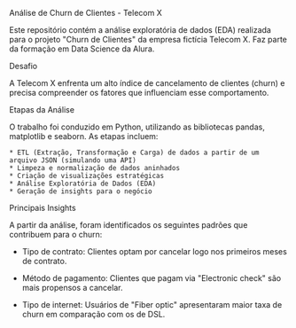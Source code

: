 Análise de Churn de Clientes - Telecom X

Este repositório contém a análise exploratória de dados (EDA) realizada para o projeto "Churn de Clientes" da empresa fictícia Telecom X. Faz parte da formação em Data Science da Alura. 

Desafio

A Telecom X enfrenta um alto índice de cancelamento de clientes (churn) e precisa compreender os fatores que influenciam esse comportamento.

Etapas da Análise

O trabalho foi conduzido em Python, utilizando as bibliotecas pandas, matplotlib e seaborn. As etapas incluem:

    * ETL (Extração, Transformação e Carga) de dados a partir de um arquivo JSON (simulando uma API)
    * Limpeza e normalização de dados aninhados
    * Criação de visualizações estratégicas
    * Análise Exploratória de Dados (EDA)
    * Geração de insights para o negócio


Principais Insights

A partir da análise, foram identificados os seguintes padrões que contribuem para o churn:

  * Tipo de contrato: Clientes optam por cancelar logo nos primeiros meses de contrato.

  * Método de pagamento: Clientes que pagam via "Electronic check" são mais propensos a cancelar.

  * Tipo de internet: Usuários de "Fiber optic" apresentaram maior taxa de churn em comparação com os de DSL.








